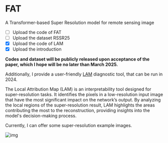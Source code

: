 # FAT
A Transformer-based Super Resolution model for remote sensing image

- [ ] Upload the code of FAT
- [ ] Upload the dataset RSSR25
- [x] Upload the code of LAM
- [x] Upload the introduction

**Codes and dataset will be publicly released upon acceptance of the paper, which I hope will be no later than March 2025.**
 
Additionally, I provide a user-friendly [LAM](https://github.com/fengyanzi/Local-Attribution-Map-for-Super-Resolution) diagnostic tool, that can be run in 2024.

The Local Attribution Map (LAM) is an interpretability tool designed for super-resolution tasks. It identifies the pixels in a low-resolution input image that have the most significant impact on the network’s output. By analyzing the local regions of the super-resolution result, LAM highlights the areas contributing the most to the reconstruction, providing insights into the model's decision-making process.

Currently, I can offer some super-resolution example images.

![img](/docx/test.png")
